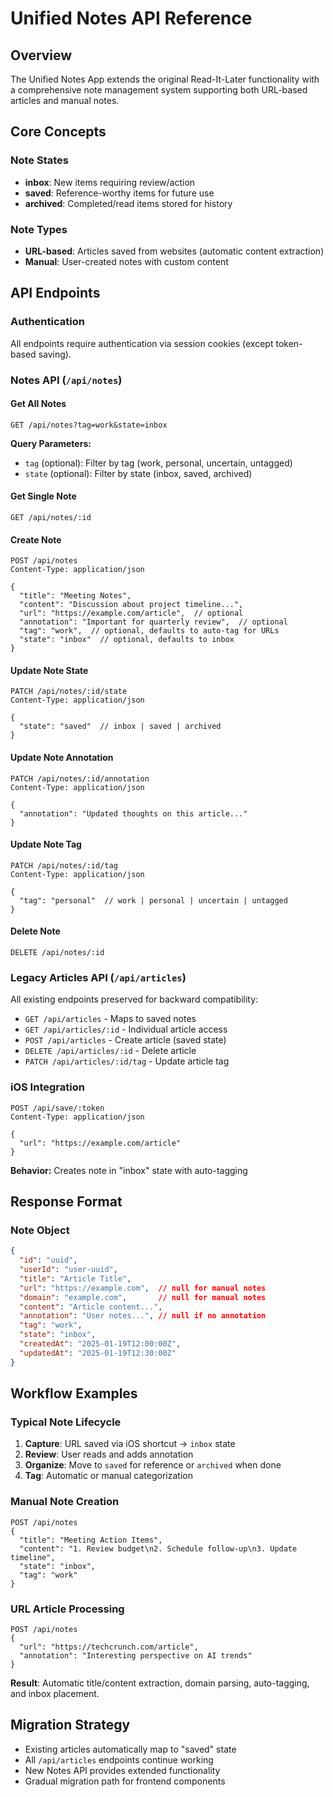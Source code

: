 # Unified Notes API Reference

## Overview
The Unified Notes App extends the original Read-It-Later functionality with a comprehensive note management system supporting both URL-based articles and manual notes.

## Core Concepts

### Note States
- **inbox**: New items requiring review/action
- **saved**: Reference-worthy items for future use
- **archived**: Completed/read items stored for history

### Note Types
- **URL-based**: Articles saved from websites (automatic content extraction)
- **Manual**: User-created notes with custom content

## API Endpoints

### Authentication
All endpoints require authentication via session cookies (except token-based saving).

### Notes API (`/api/notes`)

#### Get All Notes
```http
GET /api/notes?tag=work&state=inbox
```
**Query Parameters:**
- `tag` (optional): Filter by tag (work, personal, uncertain, untagged)
- `state` (optional): Filter by state (inbox, saved, archived)

#### Get Single Note
```http
GET /api/notes/:id
```

#### Create Note
```http
POST /api/notes
Content-Type: application/json

{
  "title": "Meeting Notes",
  "content": "Discussion about project timeline...",
  "url": "https://example.com/article",  // optional
  "annotation": "Important for quarterly review",  // optional
  "tag": "work",  // optional, defaults to auto-tag for URLs
  "state": "inbox"  // optional, defaults to inbox
}
```

#### Update Note State
```http
PATCH /api/notes/:id/state
Content-Type: application/json

{
  "state": "saved"  // inbox | saved | archived
}
```

#### Update Note Annotation
```http
PATCH /api/notes/:id/annotation
Content-Type: application/json

{
  "annotation": "Updated thoughts on this article..."
}
```

#### Update Note Tag
```http
PATCH /api/notes/:id/tag
Content-Type: application/json

{
  "tag": "personal"  // work | personal | uncertain | untagged
}
```

#### Delete Note
```http
DELETE /api/notes/:id
```

### Legacy Articles API (`/api/articles`)
All existing endpoints preserved for backward compatibility:
- `GET /api/articles` - Maps to saved notes
- `GET /api/articles/:id` - Individual article access
- `POST /api/articles` - Create article (saved state)
- `DELETE /api/articles/:id` - Delete article
- `PATCH /api/articles/:id/tag` - Update article tag

### iOS Integration
```http
POST /api/save/:token
Content-Type: application/json

{
  "url": "https://example.com/article"
}
```
**Behavior:** Creates note in "inbox" state with auto-tagging

## Response Format

### Note Object
```json
{
  "id": "uuid",
  "userId": "user-uuid",
  "title": "Article Title",
  "url": "https://example.com",  // null for manual notes
  "domain": "example.com",       // null for manual notes
  "content": "Article content...",
  "annotation": "User notes...", // null if no annotation
  "tag": "work",
  "state": "inbox",
  "createdAt": "2025-01-19T12:00:00Z",
  "updatedAt": "2025-01-19T12:30:00Z"
}
```

## Workflow Examples

### Typical Note Lifecycle
1. **Capture**: URL saved via iOS shortcut → `inbox` state
2. **Review**: User reads and adds annotation
3. **Organize**: Move to `saved` for reference or `archived` when done
4. **Tag**: Automatic or manual categorization

### Manual Note Creation
```http
POST /api/notes
{
  "title": "Meeting Action Items",
  "content": "1. Review budget\n2. Schedule follow-up\n3. Update timeline",
  "state": "inbox",
  "tag": "work"
}
```

### URL Article Processing
```http
POST /api/notes
{
  "url": "https://techcrunch.com/article",
  "annotation": "Interesting perspective on AI trends"
}
```
**Result**: Automatic title/content extraction, domain parsing, auto-tagging, and inbox placement.

## Migration Strategy
- Existing articles automatically map to "saved" state
- All `/api/articles` endpoints continue working
- New Notes API provides extended functionality
- Gradual migration path for frontend components